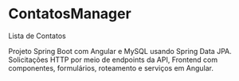 # ContatosManager
Lista de Contatos


Projeto Spring Boot com Angular e MySQL usando Spring Data JPA.
Solicitações HTTP por meio de endpoints da API,
Frontend com componentes, formulários, roteamento e serviços em Angular.
